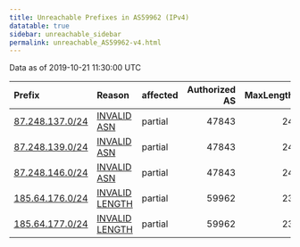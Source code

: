 ```yaml
---
title: Unreachable Prefixes in AS59962 (IPv4)
datatable: true
sidebar: unreachable_sidebar
permalink: unreachable_AS59962-v4.html
---
```


Data as of 2019-10-21 11:30:00 UTC


<div class="datatable-begin"></div>

| Prefix                                                   | Reason                                                                                                    | affected   |   Authorized AS |   MaxLength | Anchor                                         |   unreachable /24s |
|:---------------------------------------------------------|:----------------------------------------------------------------------------------------------------------|:-----------|----------------:|------------:|:-----------------------------------------------|-------------------:|
| [87.248.137.0/24](https://stat.ripe.net/87.248.137.0/24) | [INVALID ASN](https://rpki-validator.ripe.net/announcement-preview?asn=AS59962&prefix=87.248.137.0/24)    | partial    |           47843 |          24 | [RIPE](unreachable_RIPE_NCC_RPKI_Root-v4.html) |                  1 |
| [87.248.139.0/24](https://stat.ripe.net/87.248.139.0/24) | [INVALID ASN](https://rpki-validator.ripe.net/announcement-preview?asn=AS59962&prefix=87.248.139.0/24)    | partial    |           47843 |          24 | [RIPE](unreachable_RIPE_NCC_RPKI_Root-v4.html) |                  1 |
| [87.248.146.0/24](https://stat.ripe.net/87.248.146.0/24) | [INVALID ASN](https://rpki-validator.ripe.net/announcement-preview?asn=AS59962&prefix=87.248.146.0/24)    | partial    |           47843 |          24 | [RIPE](unreachable_RIPE_NCC_RPKI_Root-v4.html) |                  1 |
| [185.64.176.0/24](https://stat.ripe.net/185.64.176.0/24) | [INVALID LENGTH](https://rpki-validator.ripe.net/announcement-preview?asn=AS59962&prefix=185.64.176.0/24) | partial    |           59962 |          23 | [RIPE](unreachable_RIPE_NCC_RPKI_Root-v4.html) |                  1 |
| [185.64.177.0/24](https://stat.ripe.net/185.64.177.0/24) | [INVALID LENGTH](https://rpki-validator.ripe.net/announcement-preview?asn=AS59962&prefix=185.64.177.0/24) | partial    |           59962 |          23 | [RIPE](unreachable_RIPE_NCC_RPKI_Root-v4.html) |                  1 |

<div class="datatable-end"></div>